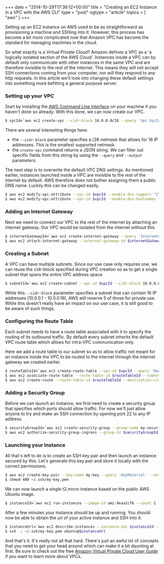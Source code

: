 +++
date = "2014-10-29T17:36:12+00:00"
title = "Creating an EC2 Instance in a VPC with the AWS CLI"
type = "post"
ogtype = "article"
topics = [ "aws" ]
+++

Setting up an EC2 instance on AWS used to be as straightforward as provisioning a machine and SSHing into it. However, this process has become a bit more complicated now that Amazon VPC has become the standard for managing machines in the cloud.

So what exactly is a Virtual Private Cloud? Amazon defines a VPC as a 'a logically isolated section of the AWS Cloud'. Instances inside a VPC can by default only communicate with other instances in the same VPC and are therefore invisible to the rest of the internet. This means they will not accept SSH connections coming from your computer, nor will they respond to any http requests. In this article we'll look into changing these default settings into something more befitting a general purpose server.

### Setting up your VPC

Start by installing the [AWS Command Line Interface](http://aws.amazon.com/cli) on your machine if you haven't done so already. With this done, we can now create our VPC.

```bash
$ vpcId=`aws ec2 create-vpc --cidr-block 10.0.0.0/28 --query 'Vpc.VpcId' --output text`
```

There are several interesting things here:

- the `--cidr-block` parameter specifies a /28 netmask that allows for 16 IP addresses. This is the smallest supported netmask.
- the `create-vpc` command returns a JSON string. We can filter out specific fields from this string by using the `--query` and `--output` parameters.

The next step is to overwrite the default VPC DNS settings. As mentioned earlier, instances launched inside a VPC are invisible to the rest of the internet by default. AWS therefore does not bother assigning them a public DNS name. Luckily this can be changed easily.

```bash
$ aws ec2 modify-vpc-attribute --vpc-id $vpcId --enable-dns-support "{\"Value\":true}"
$ aws ec2 modify-vpc-attribute --vpc-id $vpcId --enable-dns-hostnames "{\"Value\":true}"
```

### Adding an Internet Gateway

Next we need to connect our VPC to the rest of the internet by attaching an internet gateway. Our VPC would be isolated from the internet without this.

```bash
$ internetGatewayId=`aws ec2 create-internet-gateway --query 'InternetGateway.InternetGatewayId' --output text`
$ aws ec2 attach-internet-gateway --internet-gateway-id $internetGatewayId --vpc-id $vpcId
```

### Creating a Subnet

A VPC can have multiple subnets. Since our use case only requires one, we can reuse the cidr-block specified during VPC creation so as to get a single subnet that spans the entire VPC address space.

```bash
$ subnetId=`aws ec2 create-subnet --vpc-id $vpcId --cidr-block 10.0.0.0/28 --query 'Subnet.SubnetId' --output text`
```

While this `--cidr-block` parameter specifies a subnet that can contain 16 IP addresses (10.0.0.1 - 10.0.0.16), AWS will reserve 5 of those for private use. While this doesn't really have an impact on our use case, it is still good to be aware of such things.

### Configuring the Route Table

Each subnet needs to have a route table associated with it to specify the routing of its outbound traffic. By default every subnet inherits the default VPC route table which allows for intra-VPC communication only.

Here we add a route table to our subnet so as to allow traffic not meant for an instance inside the VPC to be routed to the internet through the internet gateway we created earlier.

```bash
$ routeTableId=`aws ec2 create-route-table --vpc-id $vpcId --query 'RouteTable.RouteTableId' --output text`
$ aws ec2 associate-route-table --route-table-id $routeTableId --subnet-id $subnetId
$ aws ec2 create-route --route-table-id $routeTableId --destination-cidr-block 0.0.0.0/0 --gateway-id $internetGatewayId
```

### Adding a Security Group

Before we can launch an instance, we first need to create a security group that specifies which ports should allow traffic. For now we'll just allow anyone to try and make an SSH connection by opening port 22 to any IP address.

```bash
$ securityGroupId=`aws ec2 create-security-group --group-name my-security-group --description "my-security-group" --vpc-id $vpcId --query 'GroupId' --output text`
$ aws ec2 authorize-security-group-ingress --group-id $securityGroupId --protocol tcp --port 22 --cidr 0.0.0.0/0
```

### Launching your Instance

All that's left to do is to create an SSH key pair and then launch an instance secured by this. Let's generate this key pair and store it locally with the correct permissions.

```bash
$ aws ec2 create-key-pair --key-name my-key --query 'KeyMaterial' --output text > ~/.ssh/my-key.pem
$ chmod 400 ~/.ssh/my-key.pem
```

We can now launch a single t2.micro instance based on the public AWS Ubuntu image.

```bash
$ instanceId=`aws ec2 run-instances --image-id ami-9eaa1cf6 --count 1 --instance-type t2.micro --key-name my-key --security-group-ids $securityGroupId --subnet-id $subnetId --associate-public-ip-address --query 'Instances[0].InstanceId' --output text`
```

After a few minutes your instance should be up and running. You should now be able to obtain the url of your active instance and SSH into it.

```bash
$ instanceUrl=`aws ec2 describe-instances --instance-ids $instanceId --query 'Reservations[0].Instances[0].PublicDnsName' --output text`
$ ssh -i ~/.ssh/my-key.pem ubuntu@$instanceUrl
```

And that's it. It's really not all that hard. There's just an awful lot of concepts that you need to get your head around which can make it a bit daunting at first. Be sure to check out the free [Amazon Virtual Private Cloud User Guide](http://www.amazon.com/gp/product/B007S33NT2/ref=cm_cr_ryp_prd_ttl_sol_0) if you want to learn more about VPCs.
